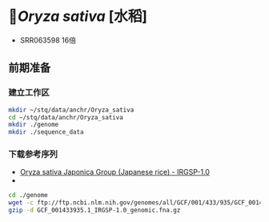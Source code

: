 # 🌾*Oryza sativa* [水稻]
+ SRR063598 16倍


## 前期准备

### 建立工作区

```bash
mkdir ~/stq/data/anchr/Oryza_sativa
cd ~/stq/data/anchr/Oryza_sativa
mkdir ./genome
mkdir ./sequence_data
```

### 下载参考序列

+ [Oryza sativa Japonica Group (Japanese rice) - IRGSP-1.0](https://www.ncbi.nlm.nih.gov/assembly/GCF_001433935.1)
+ 
```bash
cd ./genome
wget -c ftp://ftp.ncbi.nlm.nih.gov/genomes/all/GCF/001/433/935/GCF_001433935.1_IRGSP-1.0/GCF_001433935.1_IRGSP-1.0_genomic.fna.gz
gzip -d GCF_001433935.1_IRGSP-1.0_genomic.fna.gz
```
